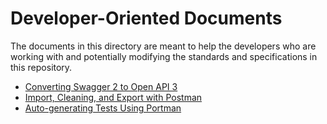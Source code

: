 # Developer-Oriented Documents

The documents in this directory are meant to help the developers who are working
with and potentially modifying the standards and specifications in this
repository.

* [Converting Swagger 2 to Open API 3](./FROM-SWAGGER-TO-OPENAPI.md)
* [Import, Cleaning, and Export with Postman](./IMPORT-EXPORT-POSTMAN.md)
* [Auto-generating Tests Using Portman](./AUTO-GEN-TESTS.md)

